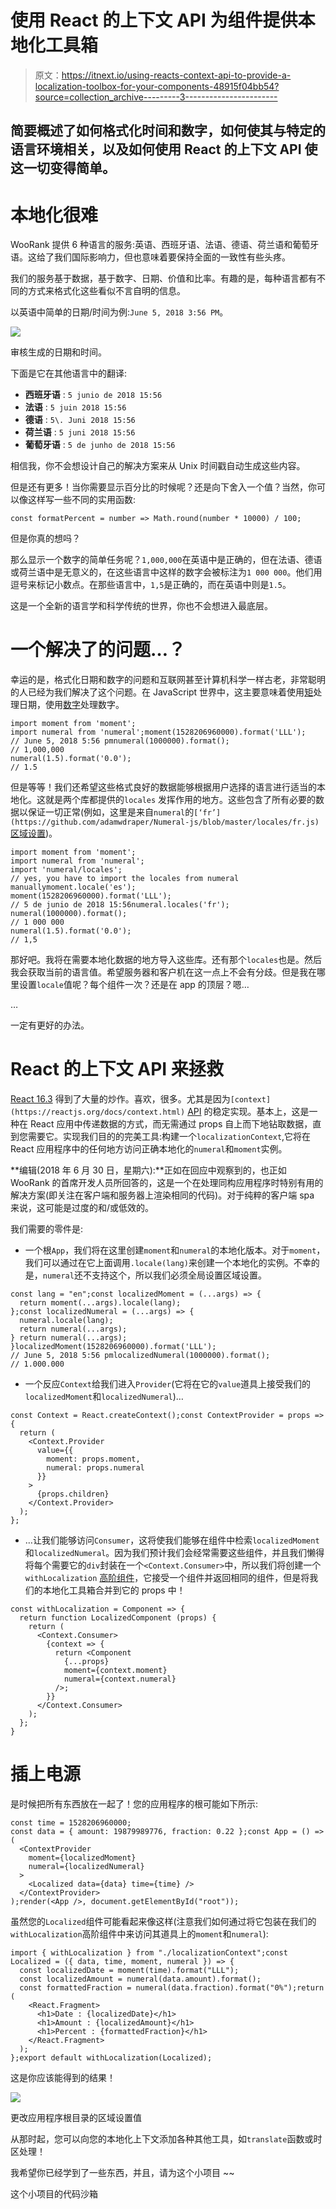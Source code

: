 # 使用 React 的上下文 API 为组件提供本地化工具箱

> 原文：<https://itnext.io/using-reacts-context-api-to-provide-a-localization-toolbox-for-your-components-48915f04bb54?source=collection_archive---------3----------------------->

## 简要概述了如何格式化时间和数字，如何使其与特定的语言环境相关，以及如何使用 React 的上下文 API 使这一切变得简单。

# 本地化很难

WooRank 提供 6 种语言的服务:英语、西班牙语、法语、德语、荷兰语和葡萄牙语。这给了我们国际影响力，但也意味着要保持全面的一致性有些头疼。

我们的服务基于数据，基于数字、日期、价值和比率。有趣的是，每种语言都有不同的方式来格式化这些看似不言自明的信息。

以英语中简单的日期/时间为例:`June 5, 2018 3:56 PM`。

![](img/e476c7d4f72ee10e80194bbf0085fecb.png)

审核生成的日期和时间。

下面是它在其他语言中的翻译:

*   **西班牙语** : `5 junio de 2018 15:56`
*   **法语** : `5 juin 2018 15:56`
*   **德语** : `5\. Juni 2018 15:56`
*   **荷兰语** : `5 juni 2018 15:56`
*   **葡萄牙语** : `5 de junho de 2018 15:56`

相信我，你不会想设计自己的解决方案来从 Unix 时间戳自动生成这些内容。

但是还有更多！当你需要显示百分比的时候呢？还是向下舍入一个值？当然，你可以像这样写一些不同的实用函数:

```
const formatPercent = number => Math.round(number * 10000) / 100;
```

但是你真的想吗？

那么显示一个数字的简单任务呢？`1,000,000`在英语中是正确的，但在法语、德语或荷兰语中是无意义的，在这些语言中这样的数字会被标注为`1 000 000`。他们用逗号来标记小数点。在那些语言中，`1,5`是正确的，而在英语中则是`1.5`。

这是一个全新的语言学和科学传统的世界，你也不会想进入最底层。

# 一个解决了的问题…？

幸运的是，格式化日期和数字的问题和互联网甚至计算机科学一样古老，非常聪明的人已经为我们解决了这个问题。在 JavaScript 世界中，这主要意味着使用[矩](https://momentjs.com/)处理日期，使用[数字](http://numeraljs.com/)处理数字。

```
import moment from 'moment';
import numeral from 'numeral';moment(1528206960000).format('LLL');
// June 5, 2018 5:56 pmnumeral(1000000).format();
// 1,000,000
numeral(1.5).format('0.0');
// 1.5
```

但是等等！我们还希望这些格式良好的数据能够根据用户选择的语言进行适当的本地化。这就是两个库都提供的`locales` 发挥作用的地方。这些包含了所有必要的数据以保证一切正常(例如，这里是来自`numeral`的`[‘fr’](https://github.com/adamwdraper/Numeral-js/blob/master/locales/fr.js)` [区域设置](https://github.com/adamwdraper/Numeral-js/blob/master/locales/fr.js))。

```
import moment from 'moment';
import numeral from 'numeral';
import 'numeral/locales';
// yes, you have to import the locales from numeral manuallymoment.locale('es');
moment(1528206960000).format('LLL');
// 5 de junio de 2018 15:56numeral.locales('fr');
numeral(1000000).format();
// 1 000 000
numeral(1.5).format('0.0');
// 1,5
```

那好吧。我将在需要本地化数据的地方导入这些库。还有那个`locales`也是。然后我会获取当前的语言值。希望服务器和客户机在这一点上不会有分歧。但是我在哪里设置`locale`值呢？每个组件一次？还是在 app 的顶层？嗯…

…

一定有更好的办法。

# React 的上下文 API 来拯救

[React 16.3](https://reactjs.org/blog/2018/03/29/react-v-16-3.html) 得到了大量的炒作。喜欢，很多。尤其是因为`[context](https://reactjs.org/docs/context.html)` [API](https://reactjs.org/docs/context.html) 的稳定实现。基本上，这是一种在 React 应用中传递数据的方式，而无需通过 props 自上而下地钻取数据，直到您需要它。实现我们目的的完美工具:构建一个`localizationContext`,它将在 React 应用程序中的任何地方访问正确本地化的`numeral`和`moment`实例。

**编辑(2018 年 6 月 30 日，星期六):**正如在回应中观察到的，也正如 WooRank 的首席开发人员所回答的，这是一个在处理同构应用程序时特别有用的解决方案(即关注在客户端和服务器上渲染相同的代码)。对于纯粹的客户端 spa 来说，这可能是过度的和/或低效的。

我们需要的零件是:

*   一个根`App`，我们将在这里创建`moment`和`numeral`的本地化版本。对于`moment`，我们可以通过在它上面调用`.locale(lang)`来创建一个本地化的实例。不幸的是，`numeral`还不支持这个，所以我们必须全局设置区域设置。

```
const lang = "en";const localizedMoment = (...args) => {
  return moment(...args).locale(lang);
};const localizedNumeral = (...args) => {
  numeral.locale(lang);
  return numeral(...args);
} return numeral(...args);
}localizedMoment(1528206960000).format('LLL');
// June 5, 2018 5:56 pmlocalizedNumeral(1000000).format();
// 1.000.000
```

*   一个反应`Context`给我们进入`Provider`(它将在它的`value`道具上接受我们的`localizedMoment`和`localizedNumeral`)…

```
const Context = React.createContext();const ContextProvider = props => {
  return (
    <Context.Provider
      value={{
        moment: props.moment,
        numeral: props.numeral
      }}
    >
      {props.children}
    </Context.Provider>
  );
};
```

*   …让我们能够访问`Consumer`，这将使我们能够在组件中检索`localizedMoment`和`localizedNumeral`。因为我们预计我们会经常需要这些组件，并且我们懒得将每个需要它的`div`封装在一个`<Context.Consumer>`中，所以我们将创建一个`withLocalization` [高阶组件](https://reactjs.org/docs/higher-order-components.html)，它接受一个组件并返回相同的组件，但是将我们的本地化工具箱合并到它的 props 中！

```
const withLocalization = Component => {
  return function LocalizedComponent (props) {
    return (
      <Context.Consumer>
        {context => {
          return <Component
            {...props}
            moment={context.moment}
            numeral={context.numeral}
          />;
        }}
      </Context.Consumer>
    );
  };
}
```

# 插上电源

是时候把所有东西放在一起了！您的应用程序的根可能如下所示:

```
const time = 1528206960000;
const data = { amount: 19879989776, fraction: 0.22 };const App = () => (
  <ContextProvider
    moment={localizedMoment}
    numeral={localizedNumeral}
  >
    <Localized data={data} time={time} />
  </ContextProvider>
);render(<App />, document.getElementById("root"));
```

虽然您的`Localized`组件可能看起来像这样(注意我们如何通过将它包装在我们的`withLocalization`高阶组件中来访问其道具上的`moment`和`numeral`):

```
import { withLocalization } from "./localizationContext";const Localized = ({ data, time, moment, numeral }) => {
  const localizedDate = moment(time).format("LLL");
  const localizedAmount = numeral(data.amount).format();
  const formattedFraction = numeral(data.fraction).format("0%");return (
    <React.Fragment>
      <h1>Date : {localizedDate}</h1>
      <h1>Amount : {localizedAmount}</h1>
      <h1>Percent : {formattedFraction}</h1>
    </React.Fragment>
  );
};export default withLocalization(Localized);
```

这是你应该能得到的结果！

![](img/e7fd999b2f9d4eff0f39fdc95d20c07e.png)

更改应用程序根目录的区域设置值

从那时起，您可以向您的本地化上下文添加各种其他工具，如`translate`函数或时区处理！

我希望你已经学到了一些东西，并且，请为这个小项目 ~~

这个小项目的代码沙箱